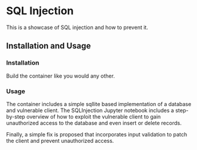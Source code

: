 # SQL Injection

This is a showcase of SQL injection and how to prevent it.

## Installation and Usage

### Installation
Build the container like you would any other. 

### Usage
The container includes a simple sqllite based implementation of a database and vulnerable client. The SQLInjection Jupyter notebook includes a step-by-step overview of how to exploit the vulnerable client to gain unauthorized access to the database and even insert or delete records.

Finally, a simple fix is proposed that incorporates input validation to patch the client and prevent unauthorized access.
